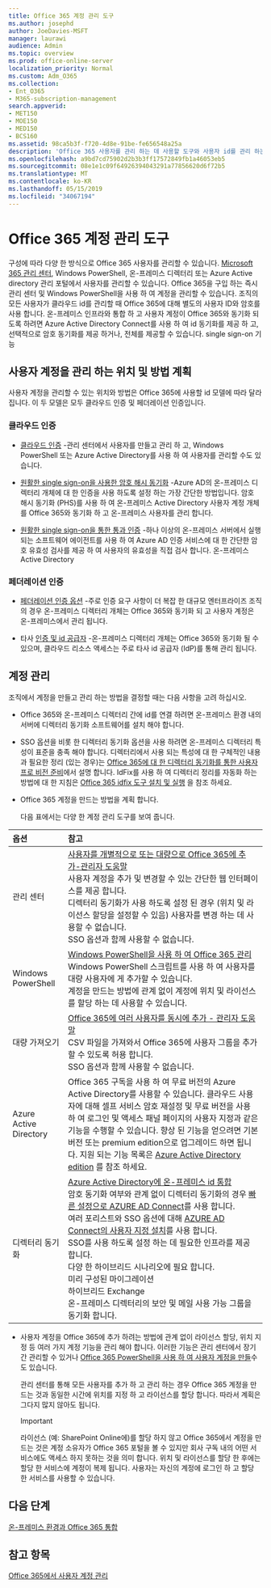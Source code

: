 ```yaml
---
title: Office 365 계정 관리 도구
ms.author: josephd
author: JoeDavies-MSFT
manager: laurawi
audience: Admin
ms.topic: overview
ms.prod: office-online-server
localization_priority: Normal
ms.custom: Adm_O365
ms.collection:
- Ent_O365
- M365-subscription-management
search.appverid:
- MET150
- MOE150
- MED150
- BCS160
ms.assetid: 98ca5b3f-f720-4d8e-91be-fe656548a25a
description: 'Office 365 사용자를 관리 하는 데 사용할 도구와 사용자 id를 관리 하는 방법에 따라 사용할 수 있는 작업에 대해 알아봅니다. '
ms.openlocfilehash: a9bd7cd75902d2b3b3ff17572849fb1a46053eb5
ms.sourcegitcommit: 08e1e1c09f64926394043291a77856620d6f72b5
ms.translationtype: MT
ms.contentlocale: ko-KR
ms.lasthandoff: 05/15/2019
ms.locfileid: "34067194"
---
```

# <a name="tools-to-manage-office-365-accounts"></a>Office 365 계정 관리 도구

구성에 따라 다양 한 방식으로 Office 365 사용자를 관리할 수 있습니다. [Microsoft 365 관리 센터](https://admin.microsoft.com), Windows PowerShell, 온-프레미스 디렉터리 또는 Azure Active directory 관리 포털에서 사용자를 관리할 수 있습니다. Office 365을 구입 하는 즉시 관리 센터 및 Windows PowerShell을 사용 하 여 계정을 관리할 수 있습니다. 조직의 모든 사용자가 클라우드 id를 관리할 때 Office 365에 대해 별도의 사용자 ID와 암호를 사용 합니다. 온-프레미스 인프라와 통합 하 고 사용자 계정이 Office 365와 동기화 되도록 하려면 Azure Active Directory Connect를 사용 하 여 id 동기화를 제공 하 고, 선택적으로 암호 동기화를 제공 하거나, 전체를 제공할 수 있습니다. single sign-on 기능
  
## <a name="plan-for-where-and-how-you-will-manage-your-user-accounts"></a>사용자 계정을 관리 하는 위치 및 방법 계획

사용자 계정을 관리할 수 있는 위치와 방법은 Office 365에 사용할 id 모델에 따라 달라 집니다. 이 두 모델은 모두 클라우드 인증 및 페더레이션 인증입니다.
  
### <a name="cloud-authentication"></a>클라우드 인증

- [클라우드 인증](about-office-365-identity.md#cloud-authentication) -관리 센터에서 사용자를 만들고 관리 하 고, Windows PowerShell 또는 Azure Active Directory를 사용 하 여 사용자를 관리할 수도 있습니다. 
    
- [원활한 single sign-on을 사용한 암호 해시 동기화](about-office-365-identity.md) -Azure AD의 온-프레미스 디렉터리 개체에 대 한 인증을 사용 하도록 설정 하는 가장 간단한 방법입니다. 암호 해시 동기화 (PHS)를 사용 하 여 온-프레미스 Active Directory 사용자 계정 개체를 Office 365와 동기화 하 고 온-프레미스 사용자를 관리 합니다. 
    
- [원활한 single sign-on을 통한 통과 인증](about-office-365-identity.md) -하나 이상의 온-프레미스 서버에서 실행 되는 소프트웨어 에이전트를 사용 하 여 Azure AD 인증 서비스에 대 한 간단한 암호 유효성 검사를 제공 하 여 사용자의 유효성을 직접 검사 합니다. 온-프레미스 Active Directory 
    
### <a name="federated-authentication"></a>페더레이션 인증

- [페더레이션 인증 옵션](about-office-365-identity.md#federated-authentication-options) -주로 인증 요구 사항이 더 복잡 한 대규모 엔터프라이즈 조직의 경우 온-프레미스 디렉터리 개체는 Office 365와 동기화 되 고 사용자 계정은 온-프레미스에서 관리 됩니다. 
    
- 타사 [인증 및 id 공급자](about-office-365-identity.md) -온-프레미스 디렉터리 개체는 Office 365와 동기화 될 수 있으며, 클라우드 리소스 액세스는 주로 타사 id 공급자 (IdP)를 통해 관리 됩니다. 
    
## <a name="managing-accounts"></a>계정 관리

조직에서 계정을 만들고 관리 하는 방법을 결정할 때는 다음 사항을 고려 하십시오.
  
- Office 365와 온-프레미스 디렉터리 간에 id를 연결 하려면 온-프레미스 환경 내의 서버에 디렉터리 동기화 소프트웨어를 설치 해야 합니다.
    
- SSO 옵션을 비롯 한 디렉터리 동기화 옵션을 사용 하려면 온-프레미스 디렉터리 특성이 표준을 충족 해야 합니다. 디렉터리에서 사용 되는 특성에 대 한 구체적인 내용과 필요한 정리 (있는 경우)는 [Office 365에 대 한 디렉터리 동기화를 통한 사용자 프로 비전 준비](prepare-for-directory-synchronization.md)에서 설명 합니다. IdFix를 사용 하 여 디렉터리 정리를 자동화 하는 방법에 대 한 지침은 [Office 365 idfix 도구 설치 및 실행](install-and-run-idfix.md) 을 참조 하세요. 
    
- Office 365 계정을 만드는 방법을 계획 합니다.
    
    다음 표에서는 다양 한 계정 관리 도구를 보여 줍니다.
    
|**옵션**|**참고**|
|:-----|:-----|
|관리 센터  <br/> |[사용자를 개별적으로 또는 대량으로 Office 365에 추가-관리자 도움말](https://support.office.com/article/1970f7d6-03b5-442f-b385-5880b9c256ec) <br/>  사용자 계정을 추가 및 변경할 수 있는 간단한 웹 인터페이스를 제공 합니다.  <br/>  디렉터리 동기화가 사용 하도록 설정 된 경우 (위치 및 라이선스 할당을 설정할 수 있음) 사용자를 변경 하는 데 사용할 수 없습니다.  <br/>  SSO 옵션과 함께 사용할 수 없습니다.  <br/> |
|Windows PowerShell  <br/> |[Windows PowerShell을 사용 하 여 Office 365 관리](https://go.microsoft.com/fwlink/p/?LinkId=698471) <br/>  Windows PowerShell 스크립트를 사용 하 여 사용자를 대량 사용자에 게 추가할 수 있습니다.  <br/>  계정을 만드는 방법에 관계 없이 계정에 위치 및 라이선스를 할당 하는 데 사용할 수 있습니다.  <br/> |
|대량 가져오기  <br/> |[Office 365에 여러 사용자를 동시에 추가 - 관리자 도움말](add-several-users-at-the-same-time.md) <br/>  CSV 파일을 가져와서 Office 365에 사용자 그룹을 추가할 수 있도록 허용 합니다.  <br/>  SSO 옵션과 함께 사용할 수 없습니다.  <br/> |
|Azure Active Directory  <br/> |Office 365 구독을 사용 하 여 무료 버전의 Azure Active Directory를 사용할 수 있습니다. 클라우드 사용자에 대해 셀프 서비스 암호 재설정 및 무료 버전을 사용 하 여 로그인 및 액세스 패널 페이지의 사용자 지정과 같은 기능을 수행할 수 있습니다. 향상 된 기능을 얻으려면 기본 버전 또는 premium edition으로 업그레이드 하면 됩니다. 지원 되는 기능 목록은 [Azure Active Directory edition](https://go.microsoft.com/fwlink/p/?LinkId=698465) 를 참조 하세요.  <br/> |
|디렉터리 동기화  <br/> |[Azure Active Directory에 온-프레미스 id 통합](https://go.microsoft.com/fwlink/p/?LinkID=624168) <br/>  암호 동기화 여부와 관계 없이 디렉터리 동기화의 경우 [빠른 설정으로 AZURE AD Connect](https://go.microsoft.com/fwlink/p/?LinkID=698537)를 사용 합니다.  <br/>  여러 포리스트와 SSO 옵션에 대해 [AZURE AD Connect의 사용자 지정 설치](https://go.microsoft.com/fwlink/p/?LinkId=698430)를 사용 합니다.  <br/>  SSO를 사용 하도록 설정 하는 데 필요한 인프라를 제공 합니다.  <br/>  다양 한 하이브리드 시나리오에 필요 합니다.  <br/>  미리 구성된 마이그레이션  <br/>  하이브리드 Exchange  <br/>  온-프레미스 디렉터리의 보안 및 메일 사용 가능 그룹을 동기화 합니다.  <br/> |
   
- 사용자 계정을 Office 365에 추가 하려는 방법에 관계 없이 라이선스 할당, 위치 지정 등 여러 가지 계정 기능을 관리 해야 합니다. 이러한 기능은 관리 센터에서 장기간 관리할 수 있거나 [Office 365 PowerShell을 사용 하 여 사용자 계정을 만들](https://go.microsoft.com/fwlink/p/?LinkId=717083)수도 있습니다.
    
    관리 센터를 통해 모든 사용자를 추가 하 고 관리 하는 경우 Office 365 계정을 만드는 것과 동일한 시간에 위치를 지정 하 고 라이선스를 할당 합니다. 따라서 계획은 그다지 많지 않아도 됩니다.
    
    > [!IMPORTANT]
    > 라이선스 (예: SharePoint Online에)를 할당 하지 않고 Office 365에서 계정을 만드는 것은 계정 소유자가 Office 365 포털을 볼 수 있지만 회사 구독 내의 어떤 서비스에도 액세스 하지 못하는 것을 의미 합니다. 위치 및 라이선스를 할당 한 후에는 할당 한 서비스에 계정이 복제 됩니다. 사용자는 자신의 계정에 로그인 하 고 할당 한 서비스를 사용할 수 있습니다. 
  
## <a name="next-steps"></a>다음 단계

[온-프레미스 환경과 Office 365 통합](office-365-integration.md)
  
## <a name="see-also"></a>참고 항목

[Office 365에서 사용자 계정 관리](https://support.office.com/article/3204162b-0b6c-4838-8a11-394b9bfd31de.aspx)
  

